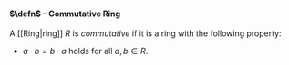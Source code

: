 #### $\defn$ – Commutative Ring
A [[Ring|ring]] $R$ is *commutative* if it is a ring with the following property:
- $a \cdot b = b \cdot a$ holds for all $a,b \in R$.